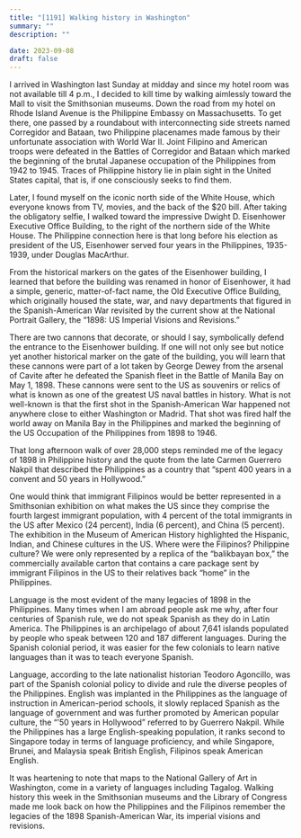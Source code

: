 ```yaml
---
title: "[1191] Walking history in Washington"
summary: ""
description: ""

date: 2023-09-08
draft: false
---
```


I arrived in Washington last Sunday at midday and since my hotel room was not available till 4 p.m., I decided to kill time by walking aimlessly toward the Mall to visit the Smithsonian museums. Down the road from my hotel on Rhode Island Avenue is the Philippine Embassy on Massachusetts. To get there, one passed by a roundabout with interconnecting side streets named Corregidor and Bataan, two Philippine placenames made famous by their unfortunate association with World War II. Joint Filipino and American troops were defeated in the Battles of Corregidor and Bataan which marked the beginning of the brutal Japanese occupation of the Philippines from 1942 to 1945. Traces of Philippine history lie in plain sight in the United States capital, that is, if one consciously seeks to find them.

Later, I found myself on the iconic north side of the White House, which everyone knows from TV, movies, and the back of the $20 bill. After taking the obligatory selfie, I walked toward the impressive Dwight D. Eisenhower Executive Office Building, to the right of the northern side of the White House. The Philippine connection here is that long before his election as president of the US, Eisenhower served four years in the Philippines, 1935-1939, under Douglas MacArthur.

From the historical markers on the gates of the Eisenhower building, I learned that before the building was renamed in honor of Eisenhower, it had a simple, generic, matter-of-fact name, the Old Executive Office Building, which originally housed the state, war, and navy departments that figured in the Spanish-American War revisited by the current show at the National Portrait Gallery, the “1898: US Imperial Visions and Revisions.”

There are two cannons that decorate, or should I say, symbolically defend the entrance to the Eisenhower building. If one will not only see but notice yet another historical marker on the gate of the building, you will learn that these cannons were part of a lot taken by George Dewey from the arsenal of Cavite after he defeated the Spanish fleet in the Battle of Manila Bay on May 1, 1898. These cannons were sent to the US as souvenirs or relics of what is known as one of the greatest US naval battles in history. What is not well-known is that the first shot in the Spanish-American War happened not anywhere close to either Washington or Madrid. That shot was fired half the world away on Manila Bay in the Philippines and marked the beginning of the US Occupation of the Philippines from 1898 to 1946.

That long afternoon walk of over 28,000 steps reminded me of the legacy of 1898 in Philippine history and the quote from the late Carmen Guerrero Nakpil that described the Philippines as a country that “spent 400 years in a convent and 50 years in Hollywood.”

One would think that immigrant Filipinos would be better represented in a Smithsonian exhibition on what makes the US since they comprise the fourth largest immigrant population, with 4 percent of the total immigrants in the US after Mexico (24 percent), India (6 percent), and China (5 percent). The exhibition in the Museum of American History highlighted the Hispanic, Indian, and Chinese cultures in the US. Where were the Filipinos? Philippine culture? We were only represented by a replica of the “balikbayan box,” the commercially available carton that contains a care package sent by immigrant Filipinos in the US to their relatives back “home” in the Philippines.

Language is the most evident of the many legacies of 1898 in the Philippines. Many times when I am abroad people ask me why, after four centuries of Spanish rule, we do not speak Spanish as they do in Latin America. The Philippines is an archipelago of about 7,641 islands populated by people who speak between 120 and 187 different languages. During the Spanish colonial period, it was easier for the few colonials to learn native languages than it was to teach everyone Spanish.

Language, according to the late nationalist historian Teodoro Agoncillo, was part of the Spanish colonial policy to divide and rule the diverse peoples of the Philippines. English was implanted in the Philippines as the language of instruction in American-period schools, it slowly replaced Spanish as the language of government and was further promoted by American popular culture, the “’50 years in Hollywood” referred to by Guerrero Nakpil. While the Philippines has a large English-speaking population, it ranks second to Singapore today in terms of language proficiency, and while Singapore, Brunei, and Malaysia speak British English, Filipinos speak American English.

It was heartening to note that maps to the National Gallery of Art in Washington, come in a variety of languages including Tagalog. Walking history this week in the Smithsonian museums and the Library of Congress made me look back on how the Philippines and the Filipinos remember the legacies of the 1898 Spanish-American War, its imperial visions and revisions.
